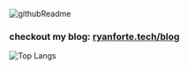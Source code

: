 
 ![githubReadme](https://github.com/user-attachments/assets/a8b912a7-8c73-46c5-bf69-1d37d84f7d3f)


### checkout my blog: [ryanforte.tech/blog](https://ryanforte.tech/blog)

 ![Top Langs](https://github-readme-stats.vercel.app/api/top-langs/?username=rdforte)
